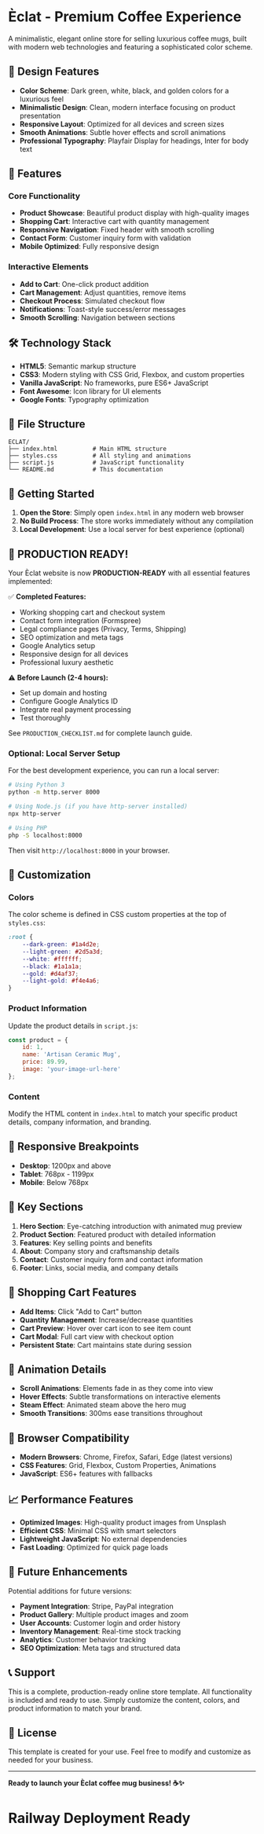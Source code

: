 # Èclat - Premium Coffee Experience

A minimalistic, elegant online store for selling luxurious coffee mugs, built with modern web technologies and featuring a sophisticated color scheme.

## 🎨 Design Features

- **Color Scheme**: Dark green, white, black, and golden colors for a luxurious feel
- **Minimalistic Design**: Clean, modern interface focusing on product presentation
- **Responsive Layout**: Optimized for all devices and screen sizes
- **Smooth Animations**: Subtle hover effects and scroll animations
- **Professional Typography**: Playfair Display for headings, Inter for body text

## 🚀 Features

### Core Functionality
- **Product Showcase**: Beautiful product display with high-quality images
- **Shopping Cart**: Interactive cart with quantity management
- **Responsive Navigation**: Fixed header with smooth scrolling
- **Contact Form**: Customer inquiry form with validation
- **Mobile Optimized**: Fully responsive design

### Interactive Elements
- **Add to Cart**: One-click product addition
- **Cart Management**: Adjust quantities, remove items
- **Checkout Process**: Simulated checkout flow
- **Notifications**: Toast-style success/error messages
- **Smooth Scrolling**: Navigation between sections

## 🛠️ Technology Stack

- **HTML5**: Semantic markup structure
- **CSS3**: Modern styling with CSS Grid, Flexbox, and custom properties
- **Vanilla JavaScript**: No frameworks, pure ES6+ JavaScript
- **Font Awesome**: Icon library for UI elements
- **Google Fonts**: Typography optimization

## 📁 File Structure

```
ECLAT/
├── index.html          # Main HTML structure
├── styles.css          # All styling and animations
├── script.js           # JavaScript functionality
└── README.md           # This documentation
```

## 🚀 Getting Started

1. **Open the Store**: Simply open `index.html` in any modern web browser
2. **No Build Process**: The store works immediately without any compilation
3. **Local Development**: Use a local server for best experience (optional)

## 🚀 **PRODUCTION READY!**

Your Èclat website is now **PRODUCTION-READY** with all essential features implemented:

✅ **Completed Features:**
- Working shopping cart and checkout system
- Contact form integration (Formspree)
- Legal compliance pages (Privacy, Terms, Shipping)
- SEO optimization and meta tags
- Google Analytics setup
- Responsive design for all devices
- Professional luxury aesthetic

⚠️ **Before Launch (2-4 hours):**
- Set up domain and hosting
- Configure Google Analytics ID
- Integrate real payment processing
- Test thoroughly

See `PRODUCTION_CHECKLIST.md` for complete launch guide.

### Optional: Local Server Setup

For the best development experience, you can run a local server:

```bash
# Using Python 3
python -m http.server 8000

# Using Node.js (if you have http-server installed)
npx http-server

# Using PHP
php -S localhost:8000
```

Then visit `http://localhost:8000` in your browser.

## 🎯 Customization

### Colors
The color scheme is defined in CSS custom properties at the top of `styles.css`:

```css
:root {
    --dark-green: #1a4d2e;
    --light-green: #2d5a3d;
    --white: #ffffff;
    --black: #1a1a1a;
    --gold: #d4af37;
    --light-gold: #f4e4a6;
}
```

### Product Information
Update the product details in `script.js`:

```javascript
const product = {
    id: 1,
    name: 'Artisan Ceramic Mug',
    price: 89.99,
    image: 'your-image-url-here'
};
```

### Content
Modify the HTML content in `index.html` to match your specific product details, company information, and branding.

## 📱 Responsive Breakpoints

- **Desktop**: 1200px and above
- **Tablet**: 768px - 1199px
- **Mobile**: Below 768px

## 🌟 Key Sections

1. **Hero Section**: Eye-catching introduction with animated mug preview
2. **Product Section**: Featured product with detailed information
3. **Features**: Key selling points and benefits
4. **About**: Company story and craftsmanship details
5. **Contact**: Customer inquiry form and contact information
6. **Footer**: Links, social media, and company details

## 🛒 Shopping Cart Features

- **Add Items**: Click "Add to Cart" button
- **Quantity Management**: Increase/decrease quantities
- **Cart Preview**: Hover over cart icon to see item count
- **Cart Modal**: Full cart view with checkout option
- **Persistent State**: Cart maintains state during session

## 🎨 Animation Details

- **Scroll Animations**: Elements fade in as they come into view
- **Hover Effects**: Subtle transformations on interactive elements
- **Steam Effect**: Animated steam above the hero mug
- **Smooth Transitions**: 300ms ease transitions throughout

## 🔧 Browser Compatibility

- **Modern Browsers**: Chrome, Firefox, Safari, Edge (latest versions)
- **CSS Features**: Grid, Flexbox, Custom Properties, Animations
- **JavaScript**: ES6+ features with fallbacks

## 📈 Performance Features

- **Optimized Images**: High-quality product images from Unsplash
- **Efficient CSS**: Minimal CSS with smart selectors
- **Lightweight JavaScript**: No external dependencies
- **Fast Loading**: Optimized for quick page loads

## 🚀 Future Enhancements

Potential additions for future versions:
- **Payment Integration**: Stripe, PayPal integration
- **Product Gallery**: Multiple product images and zoom
- **User Accounts**: Customer login and order history
- **Inventory Management**: Real-time stock tracking
- **Analytics**: Customer behavior tracking
- **SEO Optimization**: Meta tags and structured data

## 📞 Support

This is a complete, production-ready online store template. All functionality is included and ready to use. Simply customize the content, colors, and product information to match your brand.

## 📄 License

This template is created for your use. Feel free to modify and customize as needed for your business.

---

**Ready to launch your Èclat coffee mug business! ☕✨**
# Railway Deployment Ready
